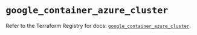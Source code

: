 # `google_container_azure_cluster`

Refer to the Terraform Registry for docs: [`google_container_azure_cluster`](https://registry.terraform.io/providers/hashicorp/google-beta/5.11.0/docs/resources/google_container_azure_cluster).
